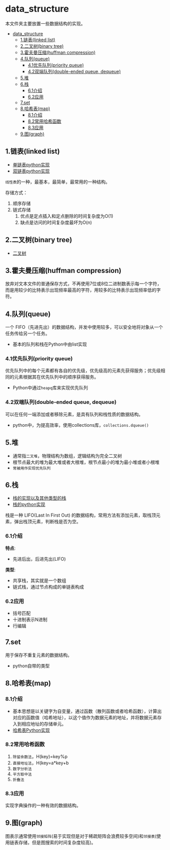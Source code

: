 # data_structure

本文件夹主要放置一些数据结构的实现。

<!-- TOC -->

- [data_structure](#datastructure)
  - [1.链表(linked list)](#1%e9%93%be%e8%a1%a8linked-list)
  - [2.二叉树(binary tree)](#2%e4%ba%8c%e5%8f%89%e6%a0%91binary-tree)
  - [3.霍夫曼压缩(huffman compression)](#3%e9%9c%8d%e5%a4%ab%e6%9b%bc%e5%8e%8b%e7%bc%a9huffman-compression)
  - [4.队列(queue)](#4%e9%98%9f%e5%88%97queue)
    - [4.1优先队列(priority queue)](#41%e4%bc%98%e5%85%88%e9%98%9f%e5%88%97priority-queue)
    - [4.2双端队列(double-ended queue, dequeue)](#42%e5%8f%8c%e7%ab%af%e9%98%9f%e5%88%97double-ended-queue-dequeue)
  - [5.堆](#5%e5%a0%86)
  - [6.栈](#6%e6%a0%88)
    - [6.1介绍](#61%e4%bb%8b%e7%bb%8d)
    - [6.2应用](#62%e5%ba%94%e7%94%a8)
  - [7.set](#7set)
  - [8.哈希表(map)](#8%e5%93%88%e5%b8%8c%e8%a1%a8map)
    - [8.1介绍](#81%e4%bb%8b%e7%bb%8d)
    - [8.2常用哈希函数](#82%e5%b8%b8%e7%94%a8%e5%93%88%e5%b8%8c%e5%87%bd%e6%95%b0)
    - [8.3应用](#83%e5%ba%94%e7%94%a8)
  - [9.图(graph)](#9%e5%9b%begraph)

<!-- /TOC -->

## 1.链表(linked list)

- [单链表python实现](./link_list/single_link_list.py)
- [双链表python实现](./link_list/double_link_list.py)

`线性表`的一种，最基本，最简单，最常用的一种结构。

存储方式：

1. 顺序存储
2. 链式存储
   1. 优点是定点插入和定点删除的时间复杂度为O(1)
   2. 缺点是访问的时间复杂度最坏为O(n)

## 2.二叉树(binary tree)

- [二叉树](./binary_tree/binary_tree.md)

## 3.霍夫曼压缩(huffman compression)

放弃对文本文件的普通保存方式，不再使用7位或8位二进制数表示每一个字符，而是用较少的比特表示出现频率最高的字符，用较多的比特表示出现频率低的字符。

## 4.队列(queue)

一个 FIFO（先进先出）的数据结构，并发中使用较多，可以安全地将对象从一个任务传给另一个任务。

- 基本的队列和栈在Python中由list实现

### 4.1优先队列(priority queue)

优先队列中的每个元素都有各自的优先级，优先级高的元素先获得服务；优先级相同的元素根据其在优先队列中的顺序获得服务。

- Python中通过`heapq`库来实现优先队列

### 4.2双端队列(double-ended queue, dequeue)

可以在任何一端添加或者移除元素，是具有队列和栈性质的数据结构。

- python中，为提高效率，使用collections库，`collections.dqueue()`

## 5.堆

- 通常指`二叉堆`，物理结构为数组，逻辑结构为完全二叉树
- 根节点最大的堆为最大堆或者大根堆，根节点最小的堆为最小堆或者小根堆
- `常被用作实现优先队列`

## 6.栈

- [栈的实现以及其他类型的栈](https://blog.csdn.net/wenqiang1208/article/details/77193449)
- [栈的python实现](./stack/stack.py)

栈是一种 LIFO(Last In First Out) 的数据结构，常用方法有添加元素，取栈顶元素，弹出栈顶元素，判断栈是否为空。

### 6.1介绍

**特点**:

- 先进后出，后进先出(LIFO)

**类型**:

- 共享栈，其实就是一个数组
- 链式栈，通过节点构成的单链表构成

### 6.2应用

- 括号匹配
- 十进制表示N进制
- 行编辑

## 7.set

用于保存不重复元素的数据结构。

- python自带的类型

## 8.哈希表(map)

### 8.1介绍

- 基本思想是以关键字为自变量，通过函数（散列函数或者哈希函数），计算出对应的函数值（哈希地址），以这个值作为数据元素的地址，并将数据元素存入到相应地址的存储单元。
- [哈希表Python实现](./hashing/hash_table.py)

### 8.2常用哈希函数

1. `除留余数法`，H(key)=key%p
2. `直接地址法`，H(key=a*key+b
3. `数字分析法`
4. `平方取中法`
5. `折叠法`

### 8.3应用

实现字典操作的一种有效的数据结构。

## 9.图(graph)

图表示通常使用`邻接矩阵`(易于实现但是对于稀疏矩阵会浪费较多空间)和`邻接表`(使用链表存储，但是图搜索的时间复杂度较高)。
